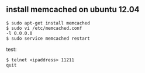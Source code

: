 ## install memcached on ubuntu 12.04

    $ sudo apt-get install memcached
    $ sudo vi /etc/memcached.conf
    -l 0.0.0.0
    $ sudo service memcached restart
    
test:

    $ telnet <ipaddress> 11211
    quit
    
